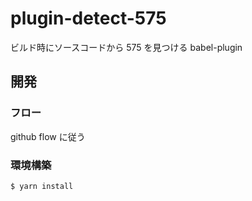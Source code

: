 # plugin-detect-575

ビルド時にソースコードから 575 を見つける babel-plugin

## 開発

### フロー

github flow に従う

### 環境構築

```
$ yarn install
```
